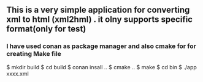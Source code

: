 ## This is a very simple application for converting xml to html (xml2hml) . it olny supports specific format(only for test)
### I have used conan as package manager and also cmake for for creating Make file 
$ mkdir build
$ cd build
$ conan insall ..
$ cmake ..
$ make
$ cd bin
$ ./app xxxx.xml



